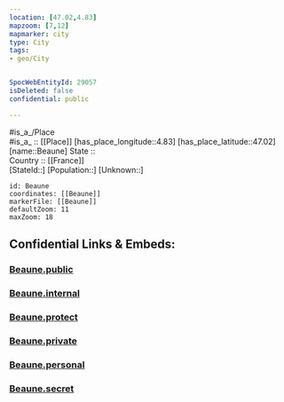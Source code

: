 ```yaml
---
location: [47.02,4.83] 
mapzoom: [7,12] 
mapmarker: city 
type: City
tags:
- geo/City


SpocWebEntityId: 29057
isDeleted: false
confidential: public

---
```

#is_a_/Place  
#is_a_ :: [[Place]] 
[has_place_longitude::4.83] 
[has_place_latitude::47.02] 
[name::Beaune] 
State ::  
Country :: [[France]]  
[StateId::] 
[Population::] 
[Unknown::] 


```leaflet
id: Beaune
coordinates: [[Beaune]] 
markerFile: [[Beaune]] 
defaultZoom: 11 
maxZoom: 18
```


## Confidential Links & Embeds: 

### [Beaune.public](/_public/\Earth\Continent\Europe\Europe~West\France\regions~France\Bourgogne-Franche-Comté\departments~Bourgogne-Franche-Comté\Côte-d'Or\communes~Côte-d'Or\Beaune\cities~BeauneBeaune.public.md) 

### [Beaune.internal](/_internal/\Earth\Continent\Europe\Europe~West\France\regions~France\Bourgogne-Franche-Comté\departments~Bourgogne-Franche-Comté\Côte-d'Or\communes~Côte-d'Or\Beaune\cities~BeauneBeaune.internal.md) 

### [Beaune.protect](/_protect/\Earth\Continent\Europe\Europe~West\France\regions~France\Bourgogne-Franche-Comté\departments~Bourgogne-Franche-Comté\Côte-d'Or\communes~Côte-d'Or\Beaune\cities~BeauneBeaune.protect.md) 

### [Beaune.private](/_private/\Earth\Continent\Europe\Europe~West\France\regions~France\Bourgogne-Franche-Comté\departments~Bourgogne-Franche-Comté\Côte-d'Or\communes~Côte-d'Or\Beaune\cities~BeauneBeaune.private.md) 

### [Beaune.personal](/_personal/\Earth\Continent\Europe\Europe~West\France\regions~France\Bourgogne-Franche-Comté\departments~Bourgogne-Franche-Comté\Côte-d'Or\communes~Côte-d'Or\Beaune\cities~BeauneBeaune.personal.md) 

### [Beaune.secret](/_secret/\Earth\Continent\Europe\Europe~West\France\regions~France\Bourgogne-Franche-Comté\departments~Bourgogne-Franche-Comté\Côte-d'Or\communes~Côte-d'Or\Beaune\cities~BeauneBeaune.secret.md)


